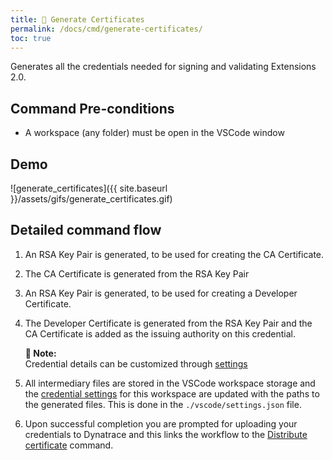 ```yaml
---
title: 🔐 Generate Certificates
permalink: /docs/cmd/generate-certificates/
toc: true
---
```


Generates all the credentials needed for signing and validating Extensions 2.0.

## Command Pre-conditions

- A workspace (any folder) must be open in the VSCode window

## Demo

![generate_certificates]({{ site.baseurl }}/assets/gifs/generate_certificates.gif)

## Detailed command flow

1. An RSA Key Pair is generated, to be used for creating the CA Certificate.

2. The CA Certificate is generated from the RSA Key Pair

3. An RSA Key Pair is generated, to be used for creating a Developer Certificate.

4. The Developer Certificate is generated from the RSA Key Pair and the CA Certificate is
   added as the issuing authority on this credential.

   <p class="notice--info">
     <strong>📝 Note:</strong>
     <br/>
     Credential details can be customized through
     <a href="/dynatrace-extensions-copilot/docs/settings-credentials/">settings</a>
   </p>

5. All intermediary files are stored in the VSCode workspace storage and the
   [credential settings](/docs/settings/credentials/) for this workspace are updated
   with the paths to the generated files. This is done in the `./vscode/settings.json`
   file.

6. Upon successful completion you are prompted for uploading your credentials to Dynatrace
   and this links the workflow to the [Distribute certificate](/docs/cmd/distribute-certificate/) command.